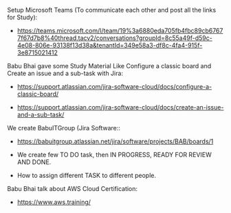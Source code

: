   Setup Microsoft Teams (To communicate each other and post all the links for Study):
  
  - https://teams.microsoft.com/l/team/19%3a6880eda705fb4fbc89cb67677f67d7b8%40thread.tacv2/conversations?groupId=8c55a49f-d59c-4e08-806e-93138f13d38a&tenantId=349e58a3-df8c-4fa4-915f-3e8715021412
  
  Babu Bhai gave some Study Material Like Configure a classic board and Create an issue and a sub-task with Jira:
  
  - https://support.atlassian.com/jira-software-cloud/docs/configure-a-classic-board/

  - https://support.atlassian.com/jira-software-cloud/docs/create-an-issue-and-a-sub-task/

  We create BabuITGroup (Jira Software::
  
  - https://babuitgroup.atlassian.net/jira/software/projects/BAB/boards/1

  - We create few TO DO task, then IN PROGRESS, READY FOR REVIEW AND DONE. 
  - How to assign different TASK to different people.

  Babu Bhai talk about AWS Cloud Certification:
  
  - https://www.aws.training/
